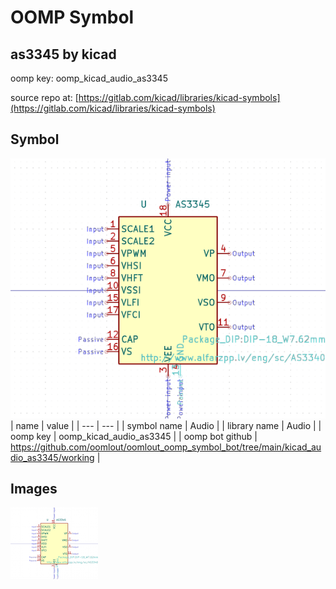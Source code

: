 # OOMP Symbol  
## as3345  by kicad  
  
oomp key: oomp_kicad_audio_as3345  
  
source repo at: [https://gitlab.com/kicad/libraries/kicad-symbols](https://gitlab.com/kicad/libraries/kicad-symbols)  
## Symbol  
  
[![working.png](working_600.png)](working.png)  
| name | value | 
| --- | --- | 
| symbol name | Audio | 
| library name | Audio | 
| oomp key | oomp_kicad_audio_as3345 | 
| oomp bot github | https://github.com/oomlout/oomlout_oomp_symbol_bot/tree/main/kicad_audio_as3345/working | 
## Images  
  
[![working.png](working_140.png)](working.png)  
